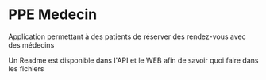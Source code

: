 # PPE Medecin

Application permettant à des patients de réserver des rendez-vous avec des médecins

Un Readme est disponible dans l'API et le WEB afin de savoir quoi faire dans les fichiers